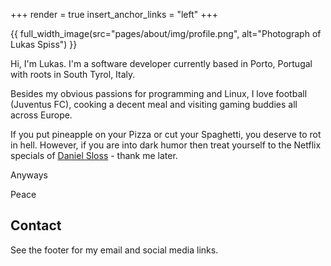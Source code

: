 +++
render = true
insert_anchor_links = "left"
+++

{{ full_width_image(src="pages/about/img/profile.png", alt="Photograph of Lukas Spiss") }}

Hi, I'm Lukas. I'm a software developer currently based in Porto, Portugal with roots in South Tyrol, Italy.

Besides my obvious passions for programming and Linux, I love football (Juventus FC), cooking a decent meal and visiting gaming buddies all across Europe.

If you put pineapple on your Pizza or cut your Spaghetti, you deserve to rot in hell. However, if you are into dark humor then treat yourself to the Netflix specials of [Daniel Sloss](https://www.netflix.com/title/80223685) - thank me later.

Anyways

Peace

## Contact

See the footer for my email and social media links.